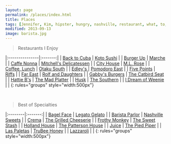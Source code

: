 ```yaml
---
layout: page
permalink: /places/index.html
title: Places
tags: [Jennifer, Kim, hipster, hungry, nashville, restaurant, what, to, eat, do]
modified: 2013-09-13
image: barista.jpg
---
```

>Restaurants I Enjoy

|:---------------|:-------:|
| <a href="http://www.yelp.com/biz/back-to-cuba-nashville">Back to Cuba</a>   | 	<a href="http://www.kotosushibar.com">	Koto Sushi</a>   |
| <a href="http://www.burger-up.com">Burger Up</a>   | 	<a href="http://www.marcheartisanfoods.com">Marche</a>   |
| <a href="http://caffenonna.com">Caffe Nonna</a>   | 	<a href="http://www.mitchelldeli.com">Mitchell's Delicatessen</a>   |
| <a href="http://cityhousenashville.com">City House</a>   | <a href="http://ml-rose.com">M.L. Rose</a>   |
| <a href="http://www.coffeelunchnashville.com">Coffee, Lunch</a>   | <a href="http://otakusouth.com">Otaku South</a>   |
| <a href="http://edleysbbq.com">Edley's </a>   | <a href="http://pomodoroeast.com">Pomodoro East</a>   |
| <a href="http://fivepointspizza.com">Five Points</a>   | <a href="http://www.riffstruck.com">Riffs</a>   |
| <a href="http://www.fareastnashville.com">Far East</a>   | <a href="http://rolfanddaughters.com">Rolf and Daughters</a>   |
| <a href="http://gabbysburgersandfries.com">Gabby's Burgers</a>   | <a href="https://thecatbirdseatrestaurant.com">The Catbird Seat</a>   |
| <a href="http://www.hattieb.com">Hattie B's</a>   | <a href="http://themadplatterrestaurant.com">The Mad Platter</a>   |
| <a href="http://www.husknashville.com">Husk</a>   | <a href="http://thesouthernnashville.com">The Southern</a>   |
| <a href="http://www.yelp.com/biz/i-dream-of-weenie-nashville">I Dream of Weenie</a>   |    |
{: rules="groups" style="width:500px"}

        

<br>

>Best of Specialties 

|:--------|:-------:|
| <a href="http://www.bagelfacebakery.com">Bagel Face</a>   | <a href="http://legatogelato.com">Legato Gelato</a>   |
| <a href="http://www.baristaparlor.com">Barista Parlor</a>   | <a href="https://nashvillesweets.com">Nashville Sweets</a>   |
| <a href="http://www.crema-coffee.com">Crema</a>   | <a href="http://thegrilledcheeserietruck.com">The Grilled Cheeserie</a>   |
| <a href="http://frothymonkey.com">Frothy Monkey</a>   | <a href="http://thesweetstash.com">The Sweet Stash</a>   |
| <a href="http://www.hollandhousebarandrefuge.com">Holland House</a>   | <a href="http://www.thepattersonnashville.com">The Patterson House</a>   |
| <a href="http://www.thejuicenashville.com">Juice</a>   | <a href="http://www.thepiedpipercreamery.com">The Pied Piper</a>   |
| <a href="http://www.yelp.com/biz/las-paletas-gourmet-popsicles-nashville">Las Paletas</a>   | <a href="http://www.trubeehoney.com">TruBee Honey</a>   |
| <a href="http://www.lazzaroli.com">Lazzaroli</a>   |    |
{: rules="groups" style="width:500px"}
